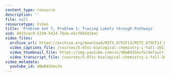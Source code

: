 ```yaml
---
content_type: resource
description: ''
file: null
resourcetype: Video
title: 'Problem Set 7, Problem 1: Tracing Labels through Pathways'
uid: 4015cac9-5230-5424-76da-e5cf05d41bec
video_files:
  archive_url: https://archive.org/download/MIT5.07SCF13/MIT5_07SCF13_Pset7_Q1_300k.mp4
  video_captions_file: /courses/5-07sc-biological-chemistry-i-fall-2013/65c06b222b465ba4b5170b0d65d70368_4BwB43Smu7o.vtt
  video_thumbnail_file: https://img.youtube.com/vi/4BwB43Smu7o/default.jpg
  video_transcript_file: /courses/5-07sc-biological-chemistry-i-fall-2013/fe54093ead38e6fa34d6e5088ce05d30_4BwB43Smu7o.pdf
video_metadata:
  youtube_id: 4BwB43Smu7o
---
```

